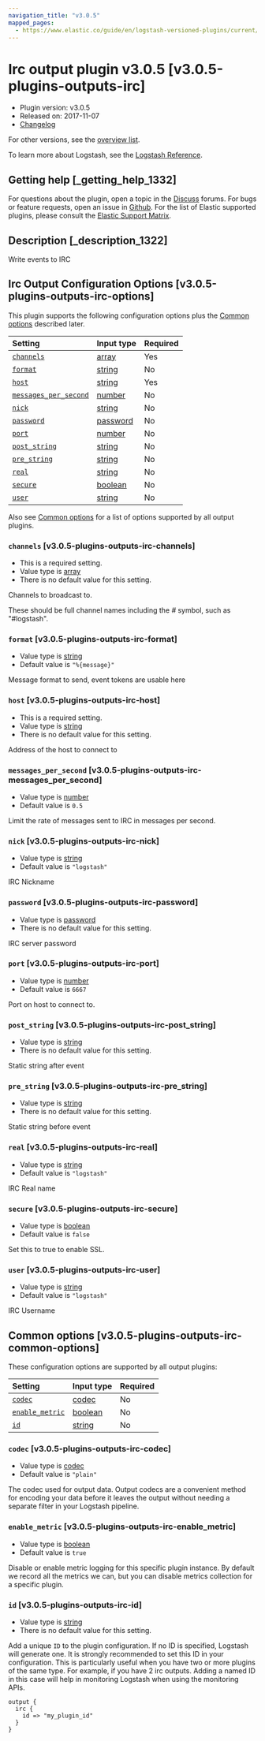 ```yaml
---
navigation_title: "v3.0.5"
mapped_pages:
  - https://www.elastic.co/guide/en/logstash-versioned-plugins/current/v3.0.5-plugins-outputs-irc.html
---
```


# Irc output plugin v3.0.5 [v3.0.5-plugins-outputs-irc]

* Plugin version: v3.0.5
* Released on: 2017-11-07
* [Changelog](https://github.com/logstash-plugins/logstash-output-irc/blob/v3.0.5/CHANGELOG.md)

For other versions, see the [overview list](output-irc-index.md).

To learn more about Logstash, see the [Logstash Reference](https://www.elastic.co/guide/en/logstash/current/index.html).

## Getting help [_getting_help_1332]

For questions about the plugin, open a topic in the [Discuss](http://discuss.elastic.co) forums. For bugs or feature requests, open an issue in [Github](https://github.com/logstash-plugins/logstash-output-irc). For the list of Elastic supported plugins, please consult the [Elastic Support Matrix](https://www.elastic.co/support/matrix#matrix_logstash_plugins).

## Description [_description_1322]

Write events to IRC

## Irc Output Configuration Options [v3.0.5-plugins-outputs-irc-options]

This plugin supports the following configuration options plus the [Common options](v3-0-5-plugins-outputs-irc.md#v3.0.5-plugins-outputs-irc-common-options) described later.

| Setting | Input type | Required |
| :- | :- | :- |
| [`channels`](v3-0-5-plugins-outputs-irc.md#v3.0.5-plugins-outputs-irc-channels) | [array](/lsr/value-types.md#array) | Yes |
| [`format`](v3-0-5-plugins-outputs-irc.md#v3.0.5-plugins-outputs-irc-format) | [string](/lsr/value-types.md#string) | No |
| [`host`](v3-0-5-plugins-outputs-irc.md#v3.0.5-plugins-outputs-irc-host) | [string](/lsr/value-types.md#string) | Yes |
| [`messages_per_second`](v3-0-5-plugins-outputs-irc.md#v3.0.5-plugins-outputs-irc-messages_per_second) | [number](/lsr/value-types.md#number) | No |
| [`nick`](v3-0-5-plugins-outputs-irc.md#v3.0.5-plugins-outputs-irc-nick) | [string](/lsr/value-types.md#string) | No |
| [`password`](v3-0-5-plugins-outputs-irc.md#v3.0.5-plugins-outputs-irc-password) | [password](/lsr/value-types.md#password) | No |
| [`port`](v3-0-5-plugins-outputs-irc.md#v3.0.5-plugins-outputs-irc-port) | [number](/lsr/value-types.md#number) | No |
| [`post_string`](v3-0-5-plugins-outputs-irc.md#v3.0.5-plugins-outputs-irc-post_string) | [string](/lsr/value-types.md#string) | No |
| [`pre_string`](v3-0-5-plugins-outputs-irc.md#v3.0.5-plugins-outputs-irc-pre_string) | [string](/lsr/value-types.md#string) | No |
| [`real`](v3-0-5-plugins-outputs-irc.md#v3.0.5-plugins-outputs-irc-real) | [string](/lsr/value-types.md#string) | No |
| [`secure`](v3-0-5-plugins-outputs-irc.md#v3.0.5-plugins-outputs-irc-secure) | [boolean](/lsr/value-types.md#boolean) | No |
| [`user`](v3-0-5-plugins-outputs-irc.md#v3.0.5-plugins-outputs-irc-user) | [string](/lsr/value-types.md#string) | No |

Also see [Common options](v3-0-5-plugins-outputs-irc.md#v3.0.5-plugins-outputs-irc-common-options) for a list of options supported by all output plugins.

### `channels` [v3.0.5-plugins-outputs-irc-channels]

* This is a required setting.
* Value type is [array](/lsr/value-types.md#array)
* There is no default value for this setting.

Channels to broadcast to.

These should be full channel names including the *#* symbol, such as "#logstash".

### `format` [v3.0.5-plugins-outputs-irc-format]

* Value type is [string](/lsr/value-types.md#string)
* Default value is `"%{message}"`

Message format to send, event tokens are usable here

### `host` [v3.0.5-plugins-outputs-irc-host]

* This is a required setting.
* Value type is [string](/lsr/value-types.md#string)
* There is no default value for this setting.

Address of the host to connect to

### `messages_per_second` [v3.0.5-plugins-outputs-irc-messages_per_second]

* Value type is [number](/lsr/value-types.md#number)
* Default value is `0.5`

Limit the rate of messages sent to IRC in messages per second.

### `nick` [v3.0.5-plugins-outputs-irc-nick]

* Value type is [string](/lsr/value-types.md#string)
* Default value is `"logstash"`

IRC Nickname

### `password` [v3.0.5-plugins-outputs-irc-password]

* Value type is [password](/lsr/value-types.md#password)
* There is no default value for this setting.

IRC server password

### `port` [v3.0.5-plugins-outputs-irc-port]

* Value type is [number](/lsr/value-types.md#number)
* Default value is `6667`

Port on host to connect to.

### `post_string` [v3.0.5-plugins-outputs-irc-post_string]

* Value type is [string](/lsr/value-types.md#string)
* There is no default value for this setting.

Static string after event

### `pre_string` [v3.0.5-plugins-outputs-irc-pre_string]

* Value type is [string](/lsr/value-types.md#string)
* There is no default value for this setting.

Static string before event

### `real` [v3.0.5-plugins-outputs-irc-real]

* Value type is [string](/lsr/value-types.md#string)
* Default value is `"logstash"`

IRC Real name

### `secure` [v3.0.5-plugins-outputs-irc-secure]

* Value type is [boolean](/lsr/value-types.md#boolean)
* Default value is `false`

Set this to true to enable SSL.

### `user` [v3.0.5-plugins-outputs-irc-user]

* Value type is [string](/lsr/value-types.md#string)
* Default value is `"logstash"`

IRC Username

## Common options [v3.0.5-plugins-outputs-irc-common-options]

These configuration options are supported by all output plugins:

| Setting | Input type | Required |
| :- | :- | :- |
| [`codec`](v3-0-5-plugins-outputs-irc.md#v3.0.5-plugins-outputs-irc-codec) | [codec](/lsr/value-types.md#codec) | No |
| [`enable_metric`](v3-0-5-plugins-outputs-irc.md#v3.0.5-plugins-outputs-irc-enable_metric) | [boolean](/lsr/value-types.md#boolean) | No |
| [`id`](v3-0-5-plugins-outputs-irc.md#v3.0.5-plugins-outputs-irc-id) | [string](/lsr/value-types.md#string) | No |

### `codec` [v3.0.5-plugins-outputs-irc-codec]

* Value type is [codec](/lsr/value-types.md#codec)
* Default value is `"plain"`

The codec used for output data. Output codecs are a convenient method for encoding your data before it leaves the output without needing a separate filter in your Logstash pipeline.

### `enable_metric` [v3.0.5-plugins-outputs-irc-enable_metric]

* Value type is [boolean](/lsr/value-types.md#boolean)
* Default value is `true`

Disable or enable metric logging for this specific plugin instance. By default we record all the metrics we can, but you can disable metrics collection for a specific plugin.

### `id` [v3.0.5-plugins-outputs-irc-id]

* Value type is [string](/lsr/value-types.md#string)
* There is no default value for this setting.

Add a unique `ID` to the plugin configuration. If no ID is specified, Logstash will generate one. It is strongly recommended to set this ID in your configuration. This is particularly useful when you have two or more plugins of the same type. For example, if you have 2 irc outputs. Adding a named ID in this case will help in monitoring Logstash when using the monitoring APIs.

```
output {
  irc {
    id => "my_plugin_id"
  }
}
```
